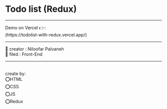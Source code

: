 <h1>
  Todo list (Redux)
</h1>
<hr/>
Demo on Vercel 👉: 
<br/>
(https://todolist-with-redux.vercel.app/)
<hr/>
👩 creator : Niloofar Palvaneh
<br/>
👩 filed : Front-End
<br/>
<hr/>
<br/>
create by:
<br/>
⭕️HTML
<br/>
⭕️CSS
<br/>
⭕️JS
<br/>
⭕️Redux


